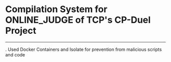 # Compilation System for ONLINE_JUDGE of TCP's CP-Duel Project
---
. Used Docker Containers and Isolate for prevention from malicious scripts and code

